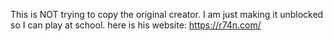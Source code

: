 This is NOT trying to copy the original creator. I am just making it unblocked so I can play at school. here is his website: https://r74n.com/
